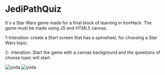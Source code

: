 # JediPathQuiz
It´s a Star Wars game made for a final block of learning in IronHack.
The game must be made using JS and HTML5 canvas.

1-Interation:
create a Start screen that has a spinwheel, for choosing a Star Wars topic.

2- interation:
Start the game with a canvas background and the questions of choose topic will start.

![yoda](https://user-images.githubusercontent.com/15261454/35839564-b2cf1cc0-0ab6-11e8-859e-c65a7138b41c.jpg)
![yoda](http://url/to/img.png)

